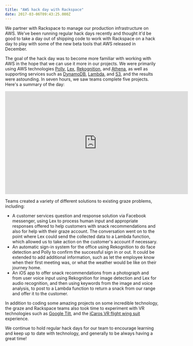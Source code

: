 ```yaml
---
title: "AWS hack day with Rackspace"
date: 2017-03-06T09:43:25.000Z
---
```


We partner with Rackspace to manage our production infrastructure on AWS. We've been running regular hack days recently and thought it'd be good to take a day out of shipping code to work with Rackspace on a hack day to play with some of the new beta tools that AWS released in December.

The goal of the hack day was to become more familiar with working with AWS in the hope that we can use it more in our projects. We were primarily using AWS technologies [Polly](https://aws.amazon.com/polly), [Lex](https://aws.amazon.com/lex), [Rekognition](https://aws.amazon.com/rekognition), and [Athena](https://aws.amazon.com/athena), as well as supporting services such as [DynamoDB](https://aws.amazon.com/dynamodb), [Lambda](https://aws.amazon.com/lambda), and [S3](https://aws.amazon.com/s3), and the results were astounding. In seven hours, we saw teams complete five projects. Here's a summary of the day:

<iframe width="600" height="337" src="https://www.youtube.com/embed/4r8cv9-RJrg" frameborder="0" allowfullscreen></iframe>

Teams created a variety of different solutions to existing graze problems, including:

* A customer services question and response solution via Facebook messenger, using Lex to process human input and appropriate responses offered to help customers with snack recommendations and also for help with their graze account. The conversation went on to the point where Lex could send the collected data to a Lambda function, which allowed us to take action on the customer's account if necessary.
* An automatic sign-in system for the office using Rekognition to do face detection and Polly to confirm the successful sign in or out. It could be extended to add additional information, such as let the employee know when their first meeting was, or what the weather would be like on their journey home.
* An iOS app to offer snack recommendations from a photograph and from user voice input using Rekognition for image detection and Lex for audio recognition, and then using keywords from the image and voice analysis, to post to a Lambda function to return a snack from our range and offer it to the customer.


In addition to coding some amazing projects on some incredible technology, the graze and Rackspace teams also took time to experiment with VR technologies such as [Google Tilt](https://www.tiltbrush.com), and the [iCaros VR flight wing suit](http://www.icaros.net/index.php/pages/about-icaros) experience.

We continue to hold regular hack days for our team to encourage learning and keep up to date with technology, and generally to be always having a great time!